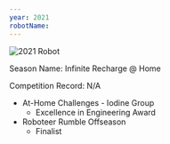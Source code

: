```yaml
---
year: 2021
robotName:
---
```


![2021 Robot](assets/img/general/2021_robot.png)

Season Name: Infinite Recharge @ Home

Competition Record: N/A

* At-Home Challenges - Iodine Group
  * Excellence in Engineering Award
* Roboteer Rumble Offseason
  * Finalist
